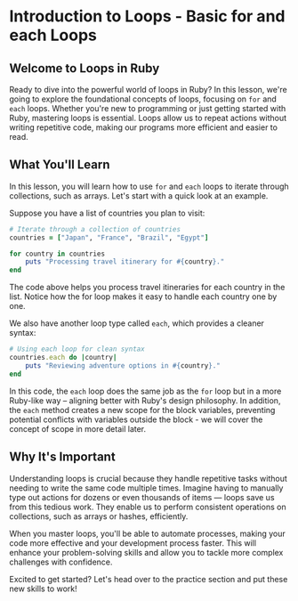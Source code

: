 # Introduction to Loops - Basic for and each Loops

## Welcome to Loops in Ruby
Ready to dive into the powerful world of loops in Ruby? In this lesson, we're going to explore the foundational concepts of loops, focusing on `for` and `each` loops. Whether you're new to programming or just getting started with Ruby, mastering loops is essential. Loops allow us to repeat actions without writing repetitive code, making our programs more efficient and easier to read.

## What You'll Learn
In this lesson, you will learn how to use `for` and `each` loops to iterate through collections, such as arrays. Let's start with a quick look at an example.

Suppose you have a list of countries you plan to visit:

```Ruby
# Iterate through a collection of countries
countries = ["Japan", "France", "Brazil", "Egypt"]

for country in countries
    puts "Processing travel itinerary for #{country}."
end
```

The code above helps you process travel itineraries for each country in the list. Notice how the for loop makes it easy to handle each country one by one.

We also have another loop type called `each`, which provides a cleaner syntax:

```Ruby
# Using each loop for clean syntax
countries.each do |country|
    puts "Reviewing adventure options in #{country}."
end
```

In this code, the `each` loop does the same job as the `for` loop but in a more Ruby-like way – aligning better with Ruby's design philosophy. In addition, the `each` method creates a new scope for the block variables, preventing potential conflicts with variables outside the block - we will cover the concept of scope in more detail later.

## Why It's Important
Understanding loops is crucial because they handle repetitive tasks without needing to write the same code multiple times. Imagine having to manually type out actions for dozens or even thousands of items — loops save us from this tedious work. They enable us to perform consistent operations on collections, such as arrays or hashes, efficiently.

When you master loops, you'll be able to automate processes, making your code more effective and your development process faster. This will enhance your problem-solving skills and allow you to tackle more complex challenges with confidence.

Excited to get started? Let's head over to the practice section and put these new skills to work!
